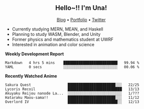 <h2 align="center">
  Hello~!! I'm Una!
</h2>

<p align="center">
  <a href="https://anarchy.website/">Blog</a> &bull;
  <a href="https://una-ada.github.io/">Portfolio</a> &bull;
  <a href="https://twitter.com/xn__z7x">Twitter</a>
</p>

- Currently studying MERN, MEAN, and Haskell
- Planning to study WASM, Blender, and Unity
- Former physics and mathematics student at UWRF
- Interested in animation and color science

**Weekly Development Report**

<!--START_SECTION:waka-->

```text
Markdown   4 hrs 5 mins    █████████████████████████   99.94 %
YAML       0 secs          ░░░░░░░░░░░░░░░░░░░░░░░░░   00.06 %
```

<!--END_SECTION:waka-->

**Recently Watched Anime**

<!-- RECENT-ANIME:START -->

    Sakura Quest                 ██████████████████████░░░   22/25
    Lycoris Recoil               █████████████████████████   13/13
    Akuyaku Reijou nanode La...  ░░░░░░░░░░░░░░░░░░░░░░░░░   1/???
    Hataraku Maou-sama!!         ██████████████████████░░░   11/12
    Overlord IV                  ███████████████████████░░   12/13
<!-- RECENT-ANIME:END -->
